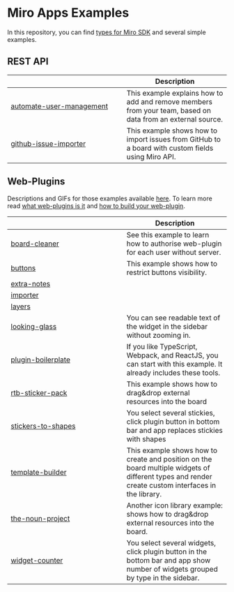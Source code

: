 <style>
.table td:nth-child(1) {
	width: 250px;
} 
</style>

# Miro Apps Examples

In this repository, you can find [types for Miro SDK](miro.d.ts) and several simple examples.

## REST API
<div class="table">

|                                                      | Description  |
|------------------------------------------------------|--------------|
| [automate-user-management](automate-user-management) | This example explains how to add and remove members from your team, based on data from an external source. |
| [github-issue-importer](github-issue-importer)       | This example shows how to import issues from GitHub to a board with custom fields using Miro API. |

</div>

## Web-Plugins
Descriptions and GIFs for those examples available [here](https://developers.miro.com/docs/web-plugin-examples).
To learn more read [what web-plugins is it](https://developers.miro.com/docs/sdk) and [how to build your web-plugin](https://developers.miro.com/docs/how-to-start).

<div class="table">

|                                          | Description  |
|------------------------------------------|--------------|
| [board-cleaner](board-cleaner)           | See this example to learn how to authorise web-plugin for each user without server. |
| [buttons](buttons)                       | This example shows how to restrict buttons visibility. |
| [extra-notes](extra-notes)               | |
| [importer](importer)                     | |
| [layers](layers)                         | |
| [looking-glass](looking-glass)           | You can see readable text of the widget in the sidebar without zooming in. |
| [plugin-boilerplate](plugin-boilerplate) | If you like TypeScript, Webpack, and ReactJS, you can start with this example. It already includes these tools. |
| [rtb-sticker-pack](rtb-sticker-pack)     | This example shows how to drag&drop external resources into the board |
| [stickers-to-shapes](stickers-to-shapes) | You select several stickies, click plugin button in bottom bar and app replaces stickies with shapes |
| [template-builder](template-builder)     | This example shows how to create and position on the board multiple widgets of different types and render create custom interfaces in the library. |
| [the-noun-project](the-noun-project)     | Another icon library example: shows how to drag&drop external resources into the board. |
| [widget-counter](widget-counter)         | You select several widgets, click plugin button in the bottom bar and app show number of widgets grouped by type in the sidebar. |

</div>

